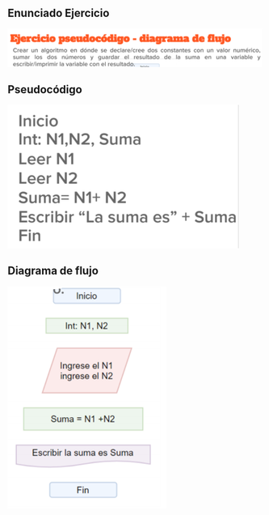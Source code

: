 <h2>Enunciado Ejercicio</h2>
<img src="./images/Enunciado.PNG">

<h2>Pseudocódigo</h2>
<img src="./images/Pseudocodigo.PNG">


<h2>Diagrama de flujo</h2>
<img src="./images/DiagramaFlujo.PNG">